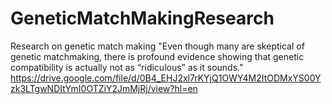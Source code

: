 # GeneticMatchMakingResearch
Research on genetic match making
"Even though many are skeptical of genetic matchmaking, there is profound
evidence showing that genetic compatibility is actually not as “ridiculous” as it sounds."
https://drive.google.com/file/d/0B4_EHJ2xl7rKYjQ1OWY4M2ItODMxYS00Yzk3LTgwNDItYmI0OTZiY2JmMjRj/view?hl=en
